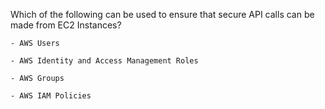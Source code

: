 Which of the following can be used to ensure that secure API calls can be made from EC2 Instances?

    - AWS Users
    
    - AWS Identity and Access Management Roles

    - AWS Groups

    - AWS IAM Policies